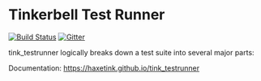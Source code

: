 # Tinkerbell Test Runner

[![Build Status](https://travis-ci.org/haxetink/tink_testrunner.svg)](https://travis-ci.org/haxetink/tink_testrunner)
[![Gitter](https://img.shields.io/gitter/room/nwjs/nw.js.svg?maxAge=2592000)](https://gitter.im/haxetink/public)


tink_testrunner logically breaks down a test suite into several major parts:

Documentation: https://haxetink.github.io/tink_testrunner
